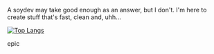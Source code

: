 A soydev may take good enough as an answer, but I don't. I'm here to create stuff that's fast, clean and, uhh...

[![Top Langs](https://github-readme-stats.vercel.app/api/top-langs/?username=Zekiah-A&layout=compact&hide=shaderlab,hlsl,css)](https://github.com/anuraghazra/github-readme-stats)

epic
